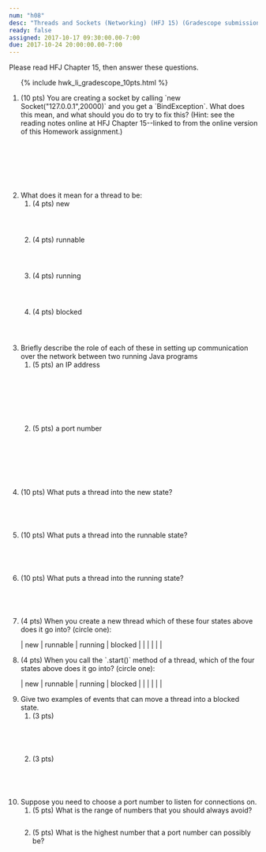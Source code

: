 ```yaml
---
num: "h08"
desc: "Threads and Sockets (Networking) (HFJ 15) (Gradescope submission)"
ready: false
assigned: 2017-10-17 09:30:00.00-7:00
due: 2017-10-24 20:00:00.00-7:00
---
```


<style>
  div.circle_one table  {border: none; width:100%;}
  div.circle_one table * td {border: none; padding-left:4em;}
</style>

Please read <span data-hfj="15">HFJ Chapter 15</span>, then answer these questions.

<ol>

{% include hwk_li_gradescope_10pts.html %}

<li style="margin-bottom:8em;" markdown="1"> (10 pts) You are creating a socket by calling `new Socket("127.0.0.1",20000)` and you get a `BindException`. What does this mean, and what should you do to try to fix this? (Hint: see the reading notes online at <span data-hfj="15">HFJ Chapter 15</span>--linked to from the online version of this Homework assignment.)
</li>


<li> What does it mean for a thread to be:

<ol>
 <li style="margin-bottom:4em;"> (4 pts) new  </li>
 <li style="margin-bottom:4em;"> (4 pts) runnable  </li>
 <li style="margin-bottom:4em;"> (4 pts) running  </li>
 <li style="margin-bottom:4em;"> (4 pts) blocked  </li>
</ol>
<div class="pagebreak"></div>
</li>

<li>Briefly describe the role of each of these in setting up communication over the network between two running Java programs

<ol>

<li style="margin-bottom:8em;">
(5 pts) an IP address
</li>

<li style="margin-bottom:8em;">
(5 pts) a port number
</li>
</ol>
</li>

<li style="margin-bottom:5em;"> (10 pts)  What puts a thread into the new state? 
</li>

<li style="margin-bottom:5em;"> (10 pts) What puts a thread into the runnable state? 
</li>

<li style="margin-bottom:5em;"> (10 pts)  What puts a thread into the running state? 
</li>

<li markdown="1"> (4 pts)  When you create a new thread which of these four states above does it go into? (circle one):

<div markdown="1" class="circle_one">

| new  | runnable | running | blocked |
|      |          |         |         |

</div>
</li>

<li markdown="1"> (4 pts) When you call the `.start()` method of a thread, which of the four states above does it go into? (circle one): 

<div markdown="1" class="circle_one">

| new  | runnable | running | blocked |
|      |          |         |         |

</div>



</li>


<li>  Give two examples of events that can move a thread into a blocked state.

<ol>
<li style="margin-bottom:5em;"> (3 pts)  
</li>

<li style="margin-bottom:5em;"> (3 pts)   
</li>
</ol>


</li>


 

<li> 
Suppose you need to choose a port number to listen for connections on.

<ol>

<li style="margin-bottom:2em;">
(5 pts) What is the range of numbers that you should always avoid?
</li>

<li style="margin-bottom:2em;">
(5 pts) What is the highest number that a port number can possibly be?
</li>

</ol>

</li>


</ol>

